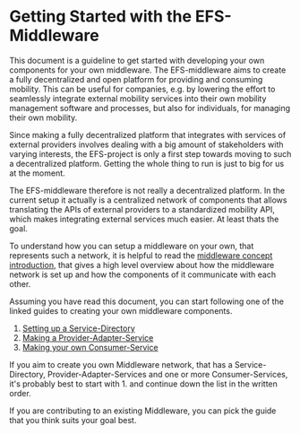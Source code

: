 # Getting Started with the EFS-Middleware

This document is a guideline to get started with developing your own components for your own middleware. The EFS-middleware aims to create a fully decentralized and open platform for providing and consuming mobility. This can be useful for companies, e.g. by lowering the effort to seamlessly integrate external mobility services into their own mobility management software and processes, but also for individuals, for managing their own mobility.

Since making a fully decentralized platform that integrates with services of external providers involves dealing with a big amount of stakeholders with varying interests, the EFS-project is only a first step towards moving to such a decentralized platform. Getting the whole thing to run is just to big for us at the moment.

The EFS-middleware therefore is not really a decentralized platform. In the current setup it actually is a centralized network of components that allows translating the APIs of external providers to a standardized mobility API, which makes integrating external services much easier. At least thats the goal.

To understand how you can setup a middleware on your own, that represents such a network, it is helpful to read the [middleware concept introduction](./middleware-concept-introduction.md), that gives a high level overview about how the middleware network is set up and how the components of it communicate with each other.

Assuming you have read this document, you can start following one of the linked guides to creating your own middleware components.

1. [Setting up a Service-Directory](./set-up-service-directory.md)
1. [Making a Provider-Adapter-Service](./make-a-provider-adapter-service.md)
1. [Making your own Consumer-Service](./make-your-own-consumer-service.md)

If you aim to create you own Middleware network, that has a Service-Directory, Provider-Adapter-Services and one or more Consumer-Services, it's probably best to start with 1. and continue down the list in the written order.

If you are contributing to an existing Middleware, you can pick the guide that you think suits your goal best.